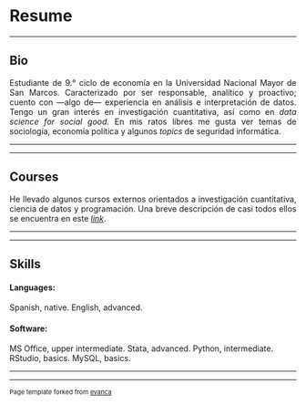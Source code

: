 # Resume

---

## Bio

<p align="justify">Estudiante de 9.° ciclo de economía en la Universidad Nacional Mayor de San Marcos. Caracterizado por ser responsable, analítico y proactivo; cuento con —algo de— experiencia en análisis e interpretación de datos. Tengo un gran interés en investigación cuantitativa, así como en <i>data science for social good</i>. En mis ratos libres me gusta ver temas de sociología, economía política y algunos <i>topics</i> de seguridad informática.</p>

---
---

## Courses

<p align="justify">He llevado algunos cursos externos orientados a investigación cuantitativa, ciencia de datos y programación. Una breve descripción de casi todos ellos se encuentra en este <i><a href="https://drodrigo96.github.io/courses_page">link</a></i>.</p>

---
---

## Skills

#### Languages:
Spanish, native. English, advanced.

#### Software:
MS Office, upper intermediate. Stata, advanced. Python, intermediate. RStudio, basics. MySQL, basics.

---
---
<p style="font-size:11px">Page template forked from <a href="https://github.com/evanca/quick-portfolio">evanca</a></p>
<!-- Remove above link if you don't want to attibute -->
